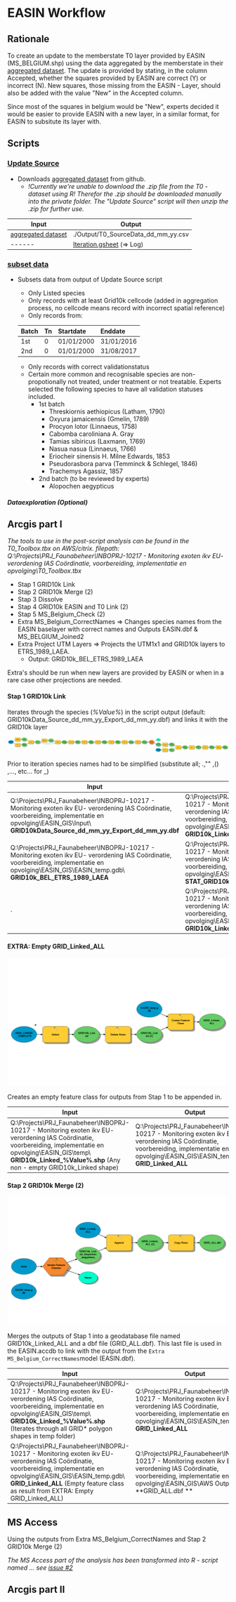 # EASIN Workflow
## Rationale
To create an update to the memberstate T0 layer provided by EASIN (MS_BELGIUM.shp) using the data aggregated by the memberstate in their [aggregated dataset](https://github.com/inbo/invasive-t0-occurrences). The update is provided by stating, in the column Accepted,  whether the squares provided by EASIN are correct (Y) or incorrect (N). New squares, those missing from the EASIN - Layer, should also be added with the value "New" in the Accepted column. 

Since most of the squares in belgium would be "New", experts decided it would be easier to provide EASIN with a new layer, in a similar format, for EASIN to subsitute its layer with.  

## Scripts
### [Update Source](https://github.com/SanderDevisscher/EASIN/blob/master/r-scripts/Update%20Source.R) 
   * Downloads [aggregated dataset](https://github.com/inbo/invasive-t0-occurrences) from github. 
     * _!Currently we're unable to download the .zip file from the T0 - dataset using R! Therefor the .zip should be downloaded manually into the private folder. The "Update Source" script will then unzip the .zip for further use._
     
Input | Output
-------|-------
[aggregated dataset](https://github.com/inbo/invasive-t0-occurrences) | ./Output/T0_SourceData_dd_mm_yy.csv
------ | [Iteration.gsheet](https://docs.google.com/spreadsheets/d/1kCENS0MpmjJXZEPdpxJB4XRaSS2ms63w8UqSA79Dh0c/edit#gid=1088427352) (=> Log)
    
### [subset data](https://github.com/SanderDevisscher/EASIN/blob/master/r-scripts/subset%20data.R) 
  * Subsets data from output of Update Source script
    * Only Listed species
    * Only records with at least Grid10k cellcode (added in aggregation process, no cellcode means record with incorrect spatial reference)
    * Only records from:
    
    Batch | Tn | Startdate | Enddate
     -----|-----|-----------|--------
    1st | 0 | 01/01/2000 | 31/01/2016 
    2nd | 0 | 01/01/2000 | 31/08/2017
    
    * Only records with correct validationstatus
    * Certain more common and recognisable species are non-propotionally not treated, under treatment or not treatable. Experts selected the following species to have all validation statuses included.
      * 1st batch
        * Threskiornis aethiopicus (Latham, 1790) 
        * Oxyura jamaicensis (Gmelin, 1789)
        * Procyon lotor (Linnaeus, 1758)
        * Cabomba caroliniana A. Gray
        * Tamias sibiricus (Laxmann, 1769)
        * Nasua nasua (Linnaeus, 1766)
        * Eriocheir sinensis H. Milne Edwards, 1853
        * Pseudorasbora parva (Temminck & Schlegel, 1846)
        * Trachemys Agassiz, 1857
      * 2nd batch (to be reviewed by experts)
        * Alopochen aegypticus
    
#### <I> Dataexploration (Optional) </I>

## Arcgis part I

*The tools to use in the post-script analysis can be found in the T0_Toolbox.tbx on AWS/citrix.
filepath: Q:\Projects\PRJ_Faunabeheer\INBOPRJ-10217 - Monitoring exoten ikv EU- verordening IAS  Coördinatie, voorbereiding, implementatie en opvolging\T0_Toolbox.tbx*

* Stap 1 GRID10k Link
* Stap 2 GRID10k Merge (2)
* Stap 3 Dissolve
* Stap 4 GRID10k EASIN and T0 Link (2)
* Stap 5 MS_Belgium_Check (2)
* Extra MS_Belgium_CorrectNames => Changes species names from the EASIN baselayer with correct names and Outputs EASIN.dbf & MS_BELGIUM_Joined2
* Extra Project UTM Layers => Projects the UTM1x1 and GRID10k layers to ETRS_1989_LAEA. 
  * Output: GRID10k_BEL_ETRS_1989_LAEA

Extra's should be run when new layers are provided by EASIN or when in a rare case other projections are needed.

#### Stap 1 GRID10k Link

Iterates through the species (*%Value%*) in the script output (default: GRID10kData_Source_dd_mm_yy_Export_dd_mm_yy.dbf) and links it with the GRID10k layer

![Model](Stap1.png)

Prior to iteration species names had to be simplified (substitute all; .,"" ,() ,..., etc... for _) 

Input | Output
-------|-------
Q:\Projects\PRJ_Faunabeheer\INBOPRJ-10217 - Monitoring exoten ikv EU- verordening IAS  Coördinatie, voorbereiding, implementatie en opvolging\EASIN_GIS\Input\ **GRID10kData_Source_dd_mm_yy_Export_dd_mm_yy.dbf** | Q:\Projects\PRJ_Faunabeheer\INBOPRJ-10217 - Monitoring exoten ikv EU- verordening IAS  Coördinatie, voorbereiding, implementatie en opvolging\EASIN_GIS\EASIN_temp.gdb\ **GRID10k_Linked_%Value%**
Q:\Projects\PRJ_Faunabeheer\INBOPRJ-10217 - Monitoring exoten ikv EU- verordening IAS  Coördinatie, voorbereiding, implementatie en opvolging\EASIN_GIS\EASIN_temp.gdb\ **GRID10k_BEL_ETRS_1989_LAEA** | Q:\Projects\PRJ_Faunabeheer\INBOPRJ-10217 - Monitoring exoten ikv EU- verordening IAS  Coördinatie, voorbereiding, implementatie en opvolging\EASIN_GIS\EASIN_temp.gdb\ **STAT_GRID10k_Linked_%Value%**
. | Q:\Projects\PRJ_Faunabeheer\INBOPRJ-10217 - Monitoring exoten ikv EU- verordening IAS  Coördinatie, voorbereiding, implementatie en opvolging\EASIN_GIS\temp\ **GRID10k_Linked_%Value%.shp**

#### EXTRA: Empty GRID_Linked_ALL

![Model](EXTRA_Empty_GRID_Linked_ALL.png)

Creates an empty feature class for outputs from Stap 1 to be appended in. 

Input | Output
-------|-------
Q:\Projects\PRJ_Faunabeheer\INBOPRJ-10217 - Monitoring exoten ikv EU- verordening IAS  Coördinatie, voorbereiding, implementatie en opvolging\EASIN_GIS\temp\ **GRID10k_Linked_%Value%.shp** (Any non - empty GRID10k_Linked shape) | Q:\Projects\PRJ_Faunabeheer\INBOPRJ-10217 - Monitoring exoten ikv EU- verordening IAS  Coördinatie, voorbereiding, implementatie en opvolging\EASIN_GIS\EASIN_temp.gdb\ **GRID_Linked_ALL**

#### Stap 2 GRID10k Merge (2)

![Model](Stap2.png)
  
Merges the outputs of Stap 1 into a geodatabase file named GRID10k_Linked_ALL and a dbf file (GRID_ALL.dbf). This last file is used in the EASIN.accdb to link with the output from the `Extra MS_Belgium_CorrectNames`model (EASIN.dbf). 

Input | Output
-------|-------
Q:\Projects\PRJ_Faunabeheer\INBOPRJ-10217 - Monitoring exoten ikv EU- verordening IAS  Coördinatie, voorbereiding, implementatie en opvolging\EASIN_GIS\temp\ **GRID10k_Linked_%Value%.shp** (Iterates through all GRID* polygon shapes in temp folder) | Q:\Projects\PRJ_Faunabeheer\INBOPRJ-10217 - Monitoring exoten ikv EU- verordening IAS  Coördinatie, voorbereiding, implementatie en opvolging\EASIN_GIS\EASIN_temp.gdb\ **GRID_Linked_ALL**
Q:\Projects\PRJ_Faunabeheer\INBOPRJ-10217 - Monitoring exoten ikv EU- verordening IAS  Coördinatie, voorbereiding, implementatie en opvolging\EASIN_GIS\EASIN_temp.gdb\ **GRID_Linked_ALL** (Empty feature class as result from EXTRA: Empty GRID_Linked_ALL) | Q:\Projects\PRJ_Faunabeheer\INBOPRJ-10217 - Monitoring exoten ikv EU- verordening IAS  Coördinatie, voorbereiding, implementatie en opvolging\EASIN_GIS\AWS Output\ **GRID_ALL.dbf **

## MS Access
Using the outputs from Extra MS_Belgium_CorrectNames and Stap 2 GRID10k Merge (2) 


<I> The MS Access part of the analysis has been transformed into R - script  named ... </I>
<I> see [issue #2](https://github.com/SanderDevisscher/EASIN/issues/2) </I>

## Arcgis part II

###

